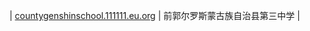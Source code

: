 | [countygenshinschool.111111.eu.org]([完整链接](https://countygenshinschool.111111.eu.org)) | 前郭尔罗斯蒙古族自治县第三中学 |
